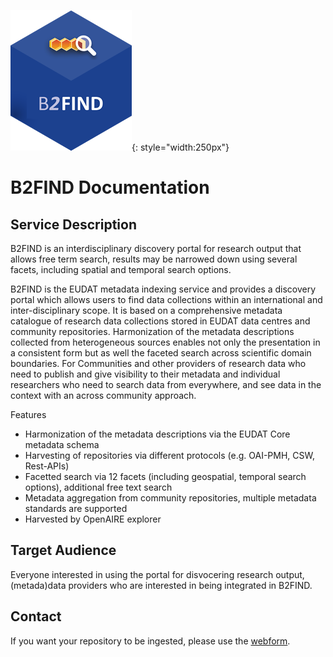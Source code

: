 ![logo](b2find.png){: style="width:250px"}

# B2FIND Documentation

## Service Description
B2FIND is an interdisciplinary  discovery portal for research output that allows free term search, results may be narrowed down using several facets, including spatial and temporal search options.

B2FIND is the EUDAT metadata indexing service and provides a discovery portal which allows users to find data collections within an international and inter-disciplinary scope. It is based on a comprehensive metadata catalogue of research data collections stored in EUDAT data centres and community repositories. Harmonization of the metadata descriptions collected from heterogeneous sources enables not only the presentation in a consistent form but as well the faceted search across scientific domain boundaries. For Communities and other providers of research data who need to publish and give visibility to their metadata and individual researchers who need to search data from everywhere, and see data in the context with an across community approach.

Features
* Harmonization of the metadata descriptions via the EUDAT Core metadata schema
* Harvesting of repositories via different protocols (e.g. OAI-PMH, CSW, Rest-APIs)
* Facetted search via 12 facets (including geospatial, temporal search options), additional free text search
* Metadata aggregation from community repositories, multiple metadata standards are supported
* Harvested by OpenAIRE explorer

## Target Audience
Everyone interested in using the portal for disvocering research output, (metada)data providers who are interested in being integrated in B2FIND.

## Contact
If you want your repository to be ingested, please use the [webform](https://eudat.eu/contact-support-request?service=b2find).
